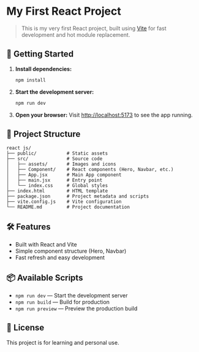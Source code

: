 
# My First React Project

>This is my very first React project, built using [Vite](https://vitejs.dev/) for fast development and hot module replacement.

## 🚀 Getting Started

1. **Install dependencies:**
	```bash
	npm install
	```
2. **Start the development server:**
	```bash
	npm run dev
	```
3. **Open your browser:**
	Visit [http://localhost:5173](http://localhost:5173) to see the app running.

## 📁 Project Structure

```
react js/
├── public/           # Static assets
├── src/              # Source code
│   ├── assets/       # Images and icons
│   ├── Component/    # React components (Hero, Navbar, etc.)
│   ├── App.jsx       # Main App component
│   ├── main.jsx      # Entry point
│   └── index.css     # Global styles
├── index.html        # HTML template
├── package.json      # Project metadata and scripts
├── vite.config.js    # Vite configuration
└── README.md         # Project documentation
```

## 🛠️ Features

- Built with React and Vite
- Simple component structure (Hero, Navbar)
- Fast refresh and easy development

## 📦 Available Scripts

- `npm run dev` — Start the development server
- `npm run build` — Build for production
- `npm run preview` — Preview the production build

## 📝 License

This project is for learning and personal use.
